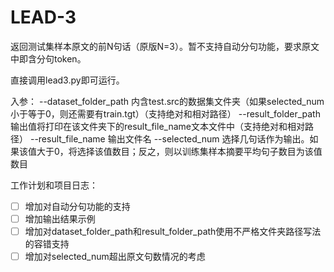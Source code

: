 # LEAD-3

返回测试集样本原文的前N句话（原版N=3）。暂不支持自动分句功能，要求原文中即含分句token。

直接调用lead3.py即可运行。

入参：
--dataset_folder_path   内含test.src的数据集文件夹（如果selected_num小于等于0，则还需要有train.tgt）（支持绝对和相对路径）
--result_folder_path    输出值将打印在该文件夹下的result_file_name文本文件中（支持绝对和相对路径）
--result_file_name      输出文件名
--selected_num          选择几句话作为输出。如果该值大于0，将选择该值数目；反之，则以训练集样本摘要平均句子数目为该值数目

工作计划和项目日志：
- [ ] 增加对自动分句功能的支持
- [ ] 增加输出结果示例
- [ ] 增加对dataset_folder_path和result_folder_path使用不严格文件夹路径写法的容错支持
- [ ] 增加对selected_num超出原文句数情况的考虑